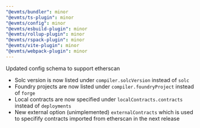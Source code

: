 ```yaml
---
"@evmts/bundler": minor
"@evmts/ts-plugin": minor
"@evmts/config": minor
"@evmts/esbuild-plugin": minor
"@evmts/rollup-plugin": minor
"@evmts/rspack-plugin": minor
"@evmts/vite-plugin": minor
"@evmts/webpack-plugin": minor
---
```


Updated config schema to support etherscan
- Solc version is now listed under `compiler.solcVersion` instead of `solc`
- Foundry projects are now listed under `compiler.foundryProject` instead of `forge`
- Local contracts are now specified under `localContracts.contracts` instead of `deployments`
- New external option (unimplemented) `externalContracts` which is used to specifify contracts imported from etherscan in the next release
